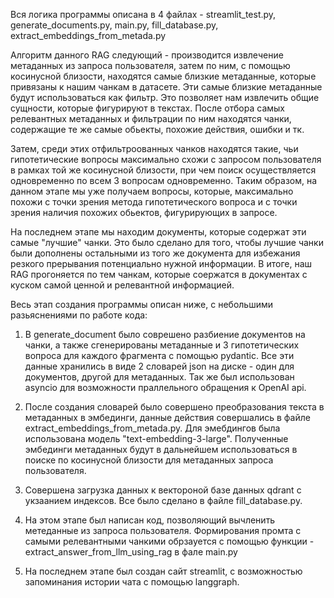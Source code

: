 Вся логика программы описана в 4 файлах - streamlit_test.py, generate_documents.py, main.py, fill_database.py, extract_embeddings_from_metada.py

Алгоритм данного RAG следующий - производится извлечение метаданных из запроса пользователя, затем по ним, с помощью косинусной близости, находятся самые близкие метаданные, которые привязаны к нашим чанкам в датасете. Эти самые близкие метаданные будут использоваться как фильтр. Это позволяет нам извлечить общие сущности, которые фигурируют в текстах. После отбора самых релевантных метаданных и фильтрации по ним находятся чанки, содержащие те же самые обьекты, похожие действия, ошибки и тк. 

Затем, среди этих отфильтроованных чанков находятся такие, чьи гипотетические вопросы максимально схожи с запросом пользователя в рамках той же косинусной близости, при чем поиск осуществляется одновременно по всем 3 вопросам одновременно.
Таким образом, на данном этапе мы уже получаем вопросы, которые, максимально похожи с точки зрения метода гипотетического вопроса и с точки зрения наличия похожих обьектов, фигурирующих в запросе.

На последнем этапе мы находим документы, которые содержат эти самые "лучшие" чанки. Это было сделано для того, чтобы лучшие чанки были дополнены остальными из того же документа для избежания резкого прерывания потенциально нужной информации. В итоге, наш RAG прогоняется по тем чанкам, которые соержатся в документах с куском самой ценной и релевантной информацией.




Весь этап создания программы описан ниже, с небольшими разьяснениями по работе кода:

1) В generate_document было соврешено разбиение документов на чанки, а также сгенерированы метаданные и 3 гипотетических вопроса для каждого фрагмента с помощью pydantic. Все эти данные хранились в виде 2 словарей json на диске - один для документов, другой для метаданных.
Так же был использован asyncio для возможности праллельного обращения к OpenAI api.

2) После создания словарей было совершено преобразования текста в метаданных в эмбединги, данные действия совершались в файле extract_embeddings_from_metada.py. Для эмебдингов была использована модель "text-embedding-3-large". Полученные эмбединги метаданных будут в дальнейшем использоваться в поиске по косинусной близости для метаданных запроса пользователя. 

3) Совершена загрузка данных к вектороной базе данных qdrant с укзаанием индексов. Все было сделано в файле fill_database.py.

4) На этом этапе был написан код, позволяющий вычленить метеданные из запроса пользователя. Формирования промта с самыми релевантными чанкими обрзауется с помощью функции - extract_answer_from_llm_using_rag в фале main.py

5) На последнем этапе был создан сайт streamlit, с возможностью запоминания истории чата с помощью langgraph.





